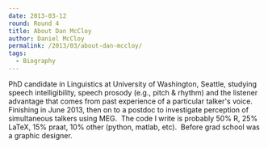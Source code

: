 ```yaml
---
date: 2013-03-12
round: Round 4
title: About Dan McCloy
author: Daniel McCloy
permalink: /2013/03/about-dan-mccloy/
tags:
  - Biography
---
```

PhD candidate in Linguistics at University of Washington, Seattle, studying speech intelligibility, speech prosody (e.g., pitch & rhythm) and the listener advantage that comes from past experience of a particular talker's voice.  Finishing in June 2013, then on to a postdoc to investigate perception of simultaneous talkers using MEG.  The code I write is probably 50% R, 25% LaTeX, 15% praat, 10% other (python, matlab, etc).  Before grad school was a graphic designer.

